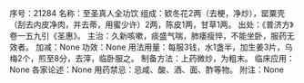 序号：21284
名称：至圣真人全功饮
组成：欵冬花2两（去梗，净炒），罂粟壳（刮去内皮净肉，并去蒂，用蜜少许）2两，陈皮1两，甘草1两。
出处：《普济方》卷一五九引《圣惠》。
主治：久新咳嗽，痰盛气喘，肺痿瘦悴，不能坐卧，服药无效者。
加减：None
功效：None
用法用量：每服3钱，水1盏半，加生姜3片，乌梅2个，煎至8分，去滓，临卧服之。
制备方法：上药微炒，为粗末。
临床应用：None
各家论述：None
用药禁忌：忌咸、酸、酒、面、酢等物。
附注：None
